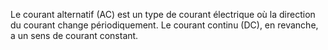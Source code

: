 Le courant alternatif (AC) est un type de courant électrique où la direction du courant change périodiquement. Le courant continu (DC), en revanche, a un sens de courant constant.